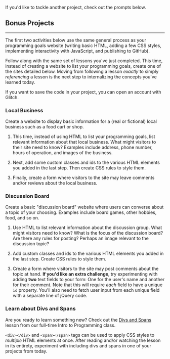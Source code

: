 If you'd like to tackle another project, check out the prompts below.

## Bonus Projects
---

The first two activities below use the same general process as your programming goals website (writing basic HTML, adding a few CSS styles, implementing interactivity with JavaScript, and publishing to GitHub).

Follow along with the same set of lessons you've just completed. This time, instead of creating a website to list your programming goals, create one of the sites detailed below. Moving from following a lesson _exactly_ to simply _referencing_ a lesson is the next step to internalizing the concepts you've learned today.

If you want to save the code in your project, you can open an account with Glitch.

### Local Business

Create a website to display basic information for a (real or fictional) local business such as a food cart or shop.

1.  This time, instead of using HTML to list your programming goals, list relevant information about that local business. What might visitors to their site need to know? Examples include address, phone number, hours of operation, and images of the business.

2.  Next, add some custom classes and ids to the various HTML elements you added in the last step. Then create CSS rules to style them.

3.  Finally, create a form where visitors to the site may leave comments and/or reviews about the local business.

### Discussion Board

Create a basic "discussion board" website where users can converse about a topic of your choosing. Examples include board games, other hobbies, food, and so on.

1.  Use HTML to list relevant information about the discussion group. What might visitors need to know? What is the focus of the discussion board? Are there any rules for posting? Perhaps an image relevant to the discussion topic?

2.  Add custom classes and ids to the various HTML elements you added in the last step. Create CSS rules to style them.

3.  Create a form where visitors to the site may post comments about the topic at hand. **If you'd like an extra challenge**, try experimenting with adding **two** text fields to your form: One for the user's name and another for their comment. Note that this will require _each_ field to have a unique `id` property. You'll also need to fetch user input from each unique field with a separate line of jQuery code.

### Learn about Divs and Spans

Are you ready to learn something new? Check out the [Divs and Spans](https://www.learnhowtoprogram.com/introduction-to-programming/git-html-and-css/html-divs-and-spans-and-css-sizing-units) lesson from our full-time Intro to Programming class.

`<div></div>` and `<span></span>` tags can be used to apply CSS styles to _multiple_ HTML elements at once. After reading and/or watching the lesson in its entirety, experiment with including divs and spans in one of your projects from today.

